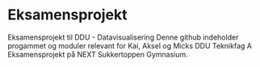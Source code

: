 # Eksamensprojekt
Eksamensprojekt til DDU - Datavisualisering
Denne github indeholder progammet og moduler relevant for Kai, Aksel og Micks DDU Teknikfag A Eksamensprojekt på NEXT Sukkertoppen Gymnasium. 
